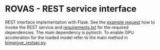 # ROVAS - REST service interface
REST interface implementation with Flask. See the [example request](https://gitlab.vtt.fi/TommiA/bimprove_be/-/blob/main/bimprove_rest/bimprove_example_request.py) how to invoke the REST service and [requirements.txt](https://gitlab.vtt.fi/TommiA/bimprove_be/-/blob/main/requirements.txt) for the required dependencies. The main dependency is pytorch. To enable GPU acceleration for the loaded model refer to the main method in [bimprove_restapi.py](https://gitlab.vtt.fi/TommiA/bimprove_be/-/blob/main/bimprove_rest/bimprove_restapi.py).
